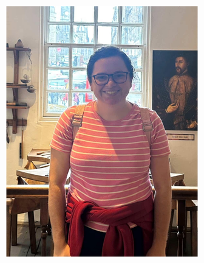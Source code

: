 <img src="https://raw.githubusercontent.com/tgrib/tgrib.github.io/main/phoot.jpg" alt="My Photo" style="float: right; width: 200; margin-left: 20;" >
